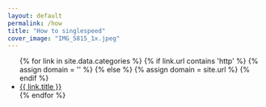 ```yaml
---
layout: default
permalink: /how
title: "How to singlespeed"
cover_image: "IMG_5815_1x.jpeg"
---
```


<ul>
			{% for link in site.data.categories %}
			{% if link.url contains 'http' %}
			{% assign domain = '' %}
			{% else %}
			{% assign domain = site.url %}
			{% endif %}
				<li><a href="{{ domain }}{{ link.url }}" {% if link.url contains 'http' %}target="_blank"{% endif %} class="no-bottom">{{ link.title }}</a></li>
			{% endfor %}
	</ul>